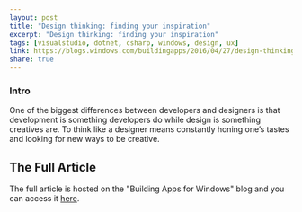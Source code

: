 ```yaml
---
layout: post
title: "Design thinking: finding your inspiration"
excerpt: "Design thinking: finding your inspiration"
tags: [visualstudio, dotnet, csharp, windows, design, ux]
link: https://blogs.windows.com/buildingapps/2016/04/27/design-thinking-finding-your-inspiration/
share: true
---
```


### Intro

One of the biggest differences between developers and designers is that development is something developers do while design is something creatives are. To think like a designer means constantly honing one’s tastes and looking for new ways to be creative.


## The Full Article

The full article is hosted on the "Building Apps for Windows" blog and you can access it [here](https://blogs.windows.com/buildingapps/2016/04/27/design-thinking-finding-your-inspiration/).
